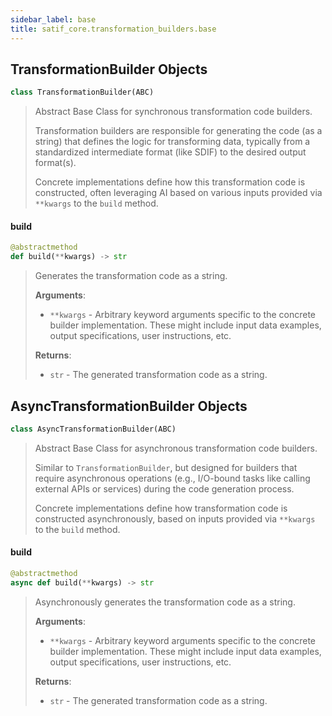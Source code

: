```yaml
---
sidebar_label: base
title: satif_core.transformation_builders.base
---
```


## TransformationBuilder Objects

```python
class TransformationBuilder(ABC)
```

> Abstract Base Class for synchronous transformation code builders.
>
> Transformation builders are responsible for generating the code (as a string)
> that defines the logic for transforming data, typically from a standardized
> intermediate format (like SDIF) to the desired output format(s).
>
> Concrete implementations define how this transformation code is constructed,
> often leveraging AI based on various inputs provided via `**kwargs` to the `build` method.

#### build

```python
@abstractmethod
def build(**kwargs) -> str
```

> Generates the transformation code as a string.
>
> **Arguments**:
>
> - `**kwargs` - Arbitrary keyword arguments specific to the concrete
>   builder implementation. These might include input data
>   examples, output specifications, user instructions, etc.
>
>
> **Returns**:
>
> - `str` - The generated transformation code as a string.

## AsyncTransformationBuilder Objects

```python
class AsyncTransformationBuilder(ABC)
```

> Abstract Base Class for asynchronous transformation code builders.
>
> Similar to `TransformationBuilder`, but designed for builders that require
> asynchronous operations (e.g., I/O-bound tasks like calling external APIs
> or services) during the code generation process.
>
> Concrete implementations define how transformation code is constructed
> asynchronously, based on inputs provided via `**kwargs` to the `build` method.

#### build

```python
@abstractmethod
async def build(**kwargs) -> str
```

> Asynchronously generates the transformation code as a string.
>
> **Arguments**:
>
> - `**kwargs` - Arbitrary keyword arguments specific to the concrete
>   builder implementation. These might include input data
>   examples, output specifications, user instructions, etc.
>
>
> **Returns**:
>
> - `str` - The generated transformation code as a string.
